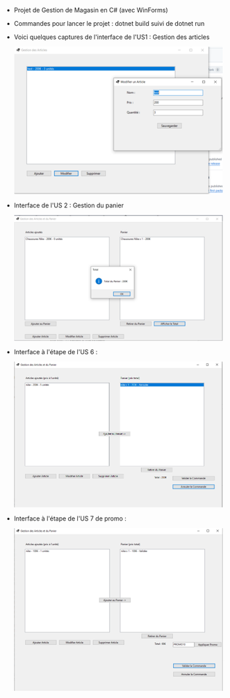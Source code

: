 - Projet de Gestion de Magasin en C# (avec WinForms)
- Commandes pour lancer le projet : dotnet build suivi de dotnet run
- Voici quelques captures de l'interface de l'US1 : Gestion des articles
     
     ![alt text](image.png)

- Interface de l'US 2 : Gestion du panier

     ![alt text](image-1.png)

- Interface à l'étape de l'US 6 :

     ![alt text](image-2.png)

- Interface à l'étape de l'US 7  de promo :

     ![alt text](image-3.png)